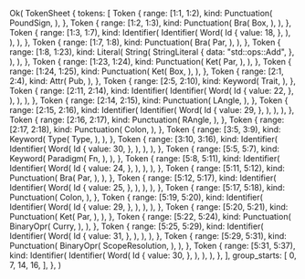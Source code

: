 Ok(
    TokenSheet {
        tokens: [
            Token {
                range: [1:1, 1:2),
                kind: Punctuation(
                    PoundSign,
                ),
            },
            Token {
                range: [1:2, 1:3),
                kind: Punctuation(
                    Bra(
                        Box,
                    ),
                ),
            },
            Token {
                range: [1:3, 1:7),
                kind: Identifier(
                    Identifier(
                        Word(
                            Id {
                                value: 18,
                            },
                        ),
                    ),
                ),
            },
            Token {
                range: [1:7, 1:8),
                kind: Punctuation(
                    Bra(
                        Par,
                    ),
                ),
            },
            Token {
                range: [1:8, 1:23),
                kind: Literal(
                    String(
                        StringLiteral {
                            data: "std::ops::Add",
                        },
                    ),
                ),
            },
            Token {
                range: [1:23, 1:24),
                kind: Punctuation(
                    Ket(
                        Par,
                    ),
                ),
            },
            Token {
                range: [1:24, 1:25),
                kind: Punctuation(
                    Ket(
                        Box,
                    ),
                ),
            },
            Token {
                range: [2:1, 2:4),
                kind: Attr(
                    Pub,
                ),
            },
            Token {
                range: [2:5, 2:10),
                kind: Keyword(
                    Trait,
                ),
            },
            Token {
                range: [2:11, 2:14),
                kind: Identifier(
                    Identifier(
                        Word(
                            Id {
                                value: 22,
                            },
                        ),
                    ),
                ),
            },
            Token {
                range: [2:14, 2:15),
                kind: Punctuation(
                    LAngle,
                ),
            },
            Token {
                range: [2:15, 2:16),
                kind: Identifier(
                    Identifier(
                        Word(
                            Id {
                                value: 29,
                            },
                        ),
                    ),
                ),
            },
            Token {
                range: [2:16, 2:17),
                kind: Punctuation(
                    RAngle,
                ),
            },
            Token {
                range: [2:17, 2:18),
                kind: Punctuation(
                    Colon,
                ),
            },
            Token {
                range: [3:5, 3:9),
                kind: Keyword(
                    Type(
                        Type,
                    ),
                ),
            },
            Token {
                range: [3:10, 3:16),
                kind: Identifier(
                    Identifier(
                        Word(
                            Id {
                                value: 30,
                            },
                        ),
                    ),
                ),
            },
            Token {
                range: [5:5, 5:7),
                kind: Keyword(
                    Paradigm(
                        Fn,
                    ),
                ),
            },
            Token {
                range: [5:8, 5:11),
                kind: Identifier(
                    Identifier(
                        Word(
                            Id {
                                value: 24,
                            },
                        ),
                    ),
                ),
            },
            Token {
                range: [5:11, 5:12),
                kind: Punctuation(
                    Bra(
                        Par,
                    ),
                ),
            },
            Token {
                range: [5:12, 5:17),
                kind: Identifier(
                    Identifier(
                        Word(
                            Id {
                                value: 25,
                            },
                        ),
                    ),
                ),
            },
            Token {
                range: [5:17, 5:18),
                kind: Punctuation(
                    Colon,
                ),
            },
            Token {
                range: [5:19, 5:20),
                kind: Identifier(
                    Identifier(
                        Word(
                            Id {
                                value: 29,
                            },
                        ),
                    ),
                ),
            },
            Token {
                range: [5:20, 5:21),
                kind: Punctuation(
                    Ket(
                        Par,
                    ),
                ),
            },
            Token {
                range: [5:22, 5:24),
                kind: Punctuation(
                    BinaryOpr(
                        Curry,
                    ),
                ),
            },
            Token {
                range: [5:25, 5:29),
                kind: Identifier(
                    Identifier(
                        Word(
                            Id {
                                value: 31,
                            },
                        ),
                    ),
                ),
            },
            Token {
                range: [5:29, 5:31),
                kind: Punctuation(
                    BinaryOpr(
                        ScopeResolution,
                    ),
                ),
            },
            Token {
                range: [5:31, 5:37),
                kind: Identifier(
                    Identifier(
                        Word(
                            Id {
                                value: 30,
                            },
                        ),
                    ),
                ),
            },
        ],
        group_starts: [
            0,
            7,
            14,
            16,
        ],
    },
)